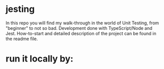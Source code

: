 # jesting
In this repo you will find my walk-through in the world of Unit Testing, from "beginner" to not so bad. Development done with TypeScript/Node and Jest. How-to-start and detailed description of the project can be found in the readme file. 

# run it locally by: 

